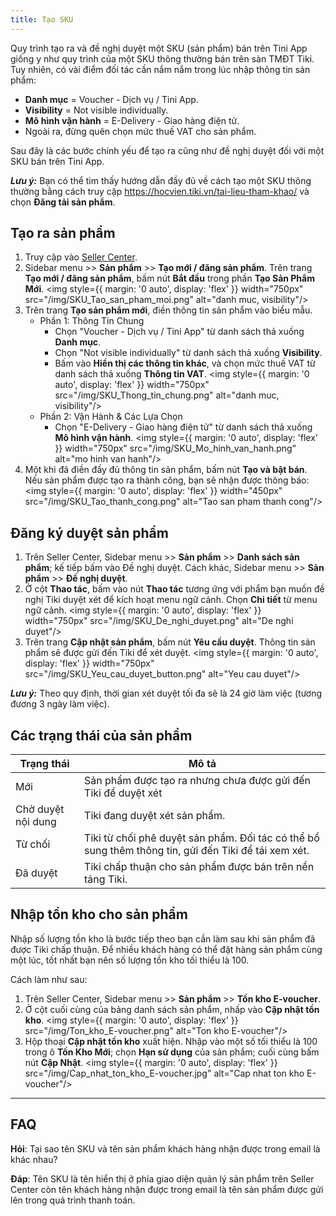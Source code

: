 ```yaml
---
title: Tạo SKU
---
```


Quy trình tạo ra và đề nghị duyệt một SKU (sản phẩm) bán trên Tini App giống y như quy trình của một SKU thông thường bán trên sàn TMĐT Tiki. Tuy nhiên, có vài điểm đối tác cần nắm nắm trong lúc nhập thông tin sản phẩm:

- **Danh mục** =  Voucher - Dịch vụ / Tini App.
- **Visibility** = Not visible individually.
- **Mô hình vận hành** = E-Delivery - Giao hàng điện tử.
- Ngoài ra, đừng quên chọn mức thuế VAT cho sản phẩm.

Sau đây là các bước chính yếu để tạo ra cũng như đề nghị duyệt đối với một SKU bán trên Tini App.

***Lưu ý:***  Bạn có thể tìm thấy hướng dẫn đầy đủ về cách tạo một SKU thông thường bằng cách truy cập https://hocvien.tiki.vn/tai-lieu-tham-khao/ và chọn **Đăng tải sản phẩm**.

## Tạo ra sản phẩm

1. Truy cập vào [Seller Center](https://sellercenter.tiki.vn/).
2. Sidebar menu >> **Sản phẩm** >> **Tạo mới / đăng sản phẩm**. Trên trang **Tạo mới / đăng sản phẩm**, bấm nút **Bắt đầu** trong phần **Tạo Sản Phẩm Mới**.
   <img style={{ margin: '0 auto', display: 'flex' }} width="750px" src="/img/SKU_Tao_san_pham_moi.png" alt="danh muc, visibility"/>
3. Trên trang **Tạo sản phẩm mới**, điền thông tin sản phẩm vào biểu mẫu.
    - Phần 1: Thông Tin Chung
      - Chọn "Voucher - Dịch vụ / Tini App" từ danh sách thả xuống **Danh mục**.
      - Chọn "Not visible individually" từ danh sách thả xuống **Visibility**.
      - Bấm vào **Hiển thị các thông tin khác**, và chọn mức thuế VAT từ danh sách thả xuống **Thông tin VAT**.
       <img style={{ margin: '0 auto', display: 'flex' }} width="750px" src="/img/SKU_Thong_tin_chung.png" alt="danh muc, visibility"/>
    - Phần 2: Vận Hành & Các Lựa Chọn
      - Chọn "E-Delivery - Giao hàng điện tử" từ danh sách thả xuống **Mô hình vận hành**.
       <img style={{ margin: '0 auto', display: 'flex' }} width="750px" src="/img/SKU_Mo_hinh_van_hanh.png" alt="mo hinh van hanh"/> 
4. Một khi đã điền đầy đủ thông tin sản phẩm, bấm nút **Tạo và bật bán**. Nếu sản phẩm được tạo ra thành công, bạn sẽ nhận được thông báo:
   <img style={{ margin: '0 auto', display: 'flex' }} width="450px" src="/img/SKU_Tao_thanh_cong.png" alt="Tao san pham thanh cong"/>

## Đăng ký duyệt sản phẩm

1. Trên Seller Center, Sidebar menu >> **Sản phẩm** >> **Danh sách sản phẩm**; kế tiếp bấm vào Đề nghị duyệt. Cách khác, Sidebar menu >> **Sản phẩm** >> **Đề nghị duyệt**.
2. Ở cột **Thao tác**, bấm vào nút **Thao tác** tương ứng với phẩm bạn muốn đề nghị Tiki duyệt xét để kích hoạt menu ngữ cảnh. Chọn **Chi tiết** từ menu ngữ cảnh.
  <img style={{ margin: '0 auto', display: 'flex' }} width="750px" src="/img/SKU_De_nghi_duyet.png" alt="De nghi duyet"/>
3. Trên trang **Cập nhật sản phẩm**, bấm nút **Yêu cầu duyệt**. Thông tin sản phẩm sẽ được gửi đến Tiki để xét duyệt.
   <img style={{ margin: '0 auto', display: 'flex' }} width="750px" src="/img/SKU_Yeu_cau_duyet_button.png" alt="Yeu cau duyet"/>

***Lưu ý:***  Theo quy định, thời gian xét duyệt tối đa sẽ là 24 giờ làm việc (tương đương 3 ngày làm việc).

## Các trạng thái của sản phẩm

| Trạng thái         | Mô tả                                                                                                |
| ------------------ | ---------------------------------------------------------------------------------------------------- |
| Mới                | Sản phẩm được tạo ra nhưng chưa được gửi đến Tiki để duyệt xét                                       |
| Chờ duyệt nội dung | Tiki đang duyệt xét sản phẩm.                                                                        |
| Từ chối            | Tiki từ chối phê duyệt sản phẩm. Đối tác có thể bổ sung thêm thông tin, gửi đến Tiki để tái xem xét. |
| Đã duyệt           | Tiki chấp thuận cho sản phẩm được bán trên nền tảng Tiki.                                            |

## Nhập tồn kho cho sản phẩm

Nhập số lượng tồn kho là bước tiếp theo bạn cần làm sau khi sản phẩm đã được Tiki chấp thuận. Để nhiều khách hàng có thể đặt hàng sản phẩm cùng một lúc, tốt nhất bạn nên số lượng tồn kho tối thiểu là 100.

Cách làm như sau:

1. Trên Seller Center, Sidebar menu >> **Sản phẩm** >> **Tồn kho E-voucher**.
2. Ở cột cuối cùng của bảng danh sách sản phẩm, nhấp vào **Cập nhật tồn kho**.
   <img style={{ margin: '0 auto', display: 'flex' }} src="/img/Ton_kho_E-voucher.png" alt="Ton kho E-voucher"/>
3. Hộp thoại **Cập nhật tồn kho** xuất hiện. Nhập vào một số tối thiểu là 100 trong ô **Tồn Kho Mới**; chọn **Hạn sử dụng** của sản phẩm; cuối cùng bấm nút **Cập Nhật**. 
   <img style={{ margin: '0 auto', display: 'flex' }} src="/img/Cap_nhat_ton_kho_E-voucher.jpg" alt="Cap nhat ton kho E-voucher"/>

- - -

## FAQ

**Hỏi**: Tại sao tên SKU và tên sản phẩm khách hàng nhận được trong email là khác nhau?

**Đáp**: Tên SKU là tên hiển thị ở phía giao diện quản lý sản phẩm trên Seller Center còn tên khách hàng nhận được trong email là tên sản phẩm được gửi lên trong quá trình thanh toán.

